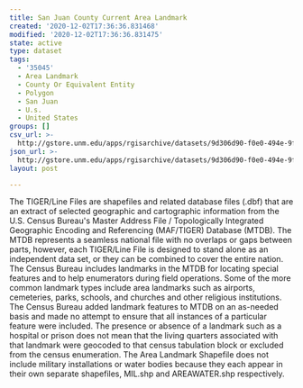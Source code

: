 ```yaml
---
title: San Juan County Current Area Landmark
created: '2020-12-02T17:36:36.831468'
modified: '2020-12-02T17:36:36.831475'
state: active
type: dataset
tags:
  - '35045'
  - Area Landmark
  - County Or Equivalent Entity
  - Polygon
  - San Juan
  - U.s.
  - United States
groups: []
csv_url: >-
  http://gstore.unm.edu/apps/rgisarchive/datasets/9d306d90-f0e0-494e-9f35-38535869b49d/tl_2010_35045_arealm.derived.csv
json_url: >-
  http://gstore.unm.edu/apps/rgisarchive/datasets/9d306d90-f0e0-494e-9f35-38535869b49d/tl_2010_35045_arealm.derived.json
layout: post

---
```

The TIGER/Line Files are shapefiles and related database files (.dbf) that are an extract of selected geographic and cartographic information from the U.S. Census Bureau's Master Address File / Topologically Integrated Geographic Encoding and Referencing (MAF/TIGER) Database (MTDB).  The MTDB represents a seamless national file with no overlaps or gaps between parts, however, each TIGER/Line File is designed to stand alone as an independent data set, or they can be combined to cover the entire nation.  The Census Bureau includes landmarks in the MTDB for locating special features and to help enumerators during field operations.  Some of the more common landmark types include area landmarks such as airports, cemeteries, parks, schools, and churches and other religious institutions.  The Census Bureau added landmark features to MTDB on an as-needed basis and made no attempt to ensure that all instances of a particular feature were included.  The presence or absence of a landmark such as a hospital or prison does not mean that the living quarters associated with that landmark were geocoded to that census tabulation block or excluded from the census enumeration.  The Area Landmark Shapefile does not include military installations or water bodies because they each appear in their own separate shapefiles, MIL.shp and AREAWATER.shp respectively.  

